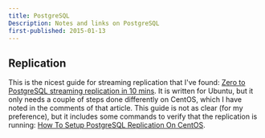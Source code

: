 ```yaml
---
title: PostgreSQL
Description: Notes and links on PostgreSQL
first-published: 2015-01-13
---
```


Replication
-----------

This is the nicest guide for streaming replication that I've found: 
[Zero to PostgreSQL streaming replication in 10 mins](http://www.rassoc.com/gregr/weblog/2013/02/16/zero-to-postgresql-streaming-replication-in-10-mins/). It is 
written for Ubuntu, but it only needs a couple of steps done differently on 
CentOS, which I have noted in the comments of that article. This guide is not 
as clear (for my preference), but it includes some commands to verify that the 
replication is running: [How To Setup PostgreSQL Replication On CentOS](http://www.unixmen.com/setup-postgresql-replication-centos/).
